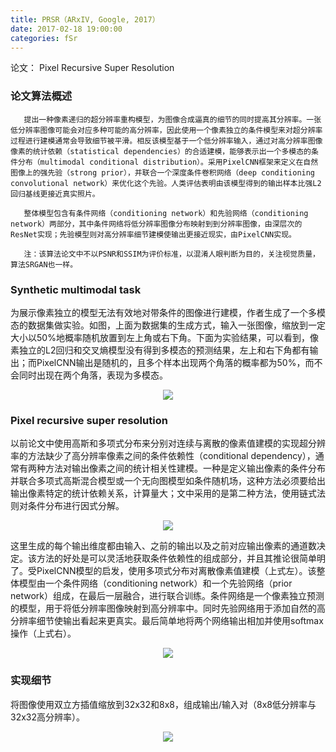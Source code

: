 ```yaml
---
title: PRSR（ARxIV, Google, 2017）
date: 2017-02-18 19:00:00
categories: fSr
---
```


<script type="text/javascript" src="http://cdn.mathjax.org/mathjax/latest/MathJax.js?config=default"></script>

论文： Pixel Recursive Super Resolution

### 论文算法概述

       提出一种像素递归的超分辨率重构模型，为图像合成逼真的细节的同时提高其分辨率。一张低分辨率图像可能会对应多种可能的高分辨率，因此使用一个像素独立的条件模型来对超分辨率过程进行建模通常会导致细节被平滑。相反该模型基于一个低分辨率输入，通过对高分辨率图像像素的统计依赖（statistical dependencies）的合适建模，能够表示出一个多模态的条件分布（multimodal conditional distribution）。采用PixelCNN框架来定义在自然图像上的强先验（strong prior），并联合一个深度条件卷积网络（deep conditioning convolutional network）来优化这个先验。人类评估表明由该模型得到的输出样本比强L2回归基线更接近真实照片。

	   整体模型包含有条件网络（conditioning network）和先验网络（conditioning network）两部分，其中条件网络将低分辨率图像分布映射到到分辨率图像，由深层次的ResNet实现；先验模型则对高分辨率细节建模使输出更接近现实，由PixelCNN实现。

	   注：该算法论文中不以PSNR和SSIM为评价标准，以混淆人眼判断为目的，关注视觉质量，算法SRGAN也一样。

### Synthetic multimodal task

   为展示像素独立的模型无法有效地对带条件的图像进行建模，作者生成了一个多模态的数据集做实验。如图，上面为数据集的生成方式，输入一张图像，缩放到一定大小以50%地概率随机放置到左上角或右下角。下面为实验结果，可以看到，像素独立的L2回归和交叉熵模型没有得到多模态的预测结果，左上和右下角都有输出；而PixelCNN输出是随机的，且多个样本出现两个角落的概率都为50%，而不会同时出现在两个角落，表现为多模态。

<center><img src="{{ site.baseurl }}/images/pdSr/prsr1.png"></center>

### Pixel recursive super resolution

   以前论文中使用高斯和多项式分布来分别对连续与离散的像素值建模的实现超分辨率的方法缺少了高分辨率像素之间的条件依赖性（conditional dependency），通常有两种方法对输出像素之间的统计相关性建模。一种是定义输出像素的条件分布并联合多项式高斯混合模型或一个无向图模型如条件随机场，这种方法必须要给出输出像素特定的统计依赖关系，计算量大；文中采用的是第二种方法，使用链式法则对条件分布进行因式分解。

<center><img src="{{ site.baseurl }}/images/pdSr/prsr2.png"></center>

   这里生成的每个输出维度都由输入、之前的输出以及之前对应输出像素的通道数决定。该方法的好处是可以灵活地获取条件依赖性的组成部分，并且其推论很简单明了。受PixelCNN模型的启发，使用多项式分布对离散像素值建模（上式左）。该整体模型由一个条件网络（conditioning network）和一个先验网络（prior network）组成，在最后一层融合，进行联合训练。条件网络是一个像素独立预测的模型，用于将低分辨率图像映射到高分辨率中。同时先验网络用于添加自然的高分辨率细节使输出看起来更真实。最后简单地将两个网络输出相加并使用softmax操作（上式右）。

<center><img src="{{ site.baseurl }}/images/pdSr/prsr3.png"></center>

### 实现细节

   将图像使用双立方插值缩放到32x32和8x8，组成输出/输入对（8x8低分辨率与32x32高分辨率）。

<center><img src="{{ site.baseurl }}/images/pdSr/prsr4.png"></center>
